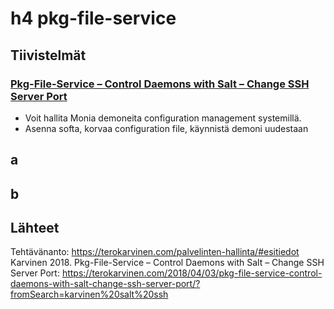 # h4 pkg-file-service
## Tiivistelmät
### [Pkg-File-Service – Control Daemons with Salt – Change SSH Server Port](https://terokarvinen.com/2018/04/03/pkg-file-service-control-daemons-with-salt-change-ssh-server-port/?fromSearch=karvinen%20salt%20ssh)
- Voit hallita Monia demoneita configuration management systemillä.
- Asenna softa, korvaa configuration file, käynnistä demoni uudestaan
## a
## b
## Lähteet
Tehtävänanto: https://terokarvinen.com/palvelinten-hallinta/#esitiedot
Karvinen 2018. Pkg-File-Service – Control Daemons with Salt – Change SSH Server Port: https://terokarvinen.com/2018/04/03/pkg-file-service-control-daemons-with-salt-change-ssh-server-port/?fromSearch=karvinen%20salt%20ssh
